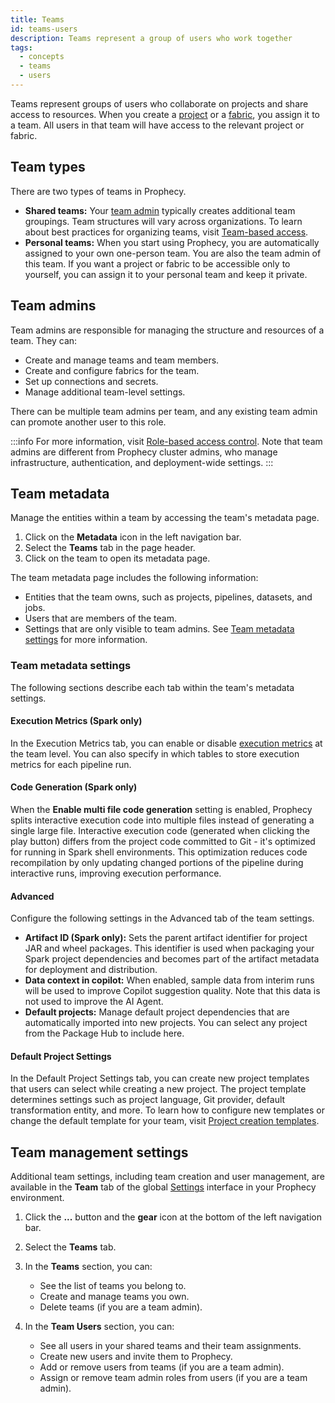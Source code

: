 ```yaml
---
title: Teams
id: teams-users
description: Teams represent a group of users who work together
tags:
  - concepts
  - teams
  - users
---
```


Teams represent groups of users who collaborate on projects and share access to resources. When you create a [project](/projects) or a [fabric](docs/getting-started/concepts/fabrics.md), you assign it to a team. All users in that team will have access to the relevant project or fabric.

## Team types

There are two types of teams in Prophecy.

- **Shared teams:** Your [team admin](/administration/rbac#team-admins) typically creates additional team groupings. Team structures will vary across organizations. To learn about best practices for organizing teams, visit [Team-based access](/administration/team-based-access).
- **Personal teams:** When you start using Prophecy, you are automatically assigned to your own one-person team. You are also the team admin of this team. If you want a project or fabric to be accessible only to yourself, you can assign it to your personal team and keep it private.

## Team admins

Team admins are responsible for managing the structure and resources of a team. They can:

- Create and manage teams and team members.
- Create and configure fabrics for the team.
- Set up connections and secrets.
- Manage additional team-level settings.

There can be multiple team admins per team, and any existing team admin can promote another user to this role.

:::info
For more information, visit [Role-based access control](/administration/rbac#team-admins). Note that team admins are different from Prophecy cluster admins, who manage infrastructure, authentication, and deployment-wide settings.
:::

## Team metadata

Manage the entities within a team by accessing the team's metadata page.

1. Click on the **Metadata** icon in the left navigation bar.
1. Select the **Teams** tab in the page header.
1. Click on the team to open its metadata page.

The team metadata page includes the following information:

- Entities that the team owns, such as projects, pipelines, datasets, and jobs.
- Users that are members of the team.
- Settings that are only visible to team admins. See [Team metadata settings](#team-metadata-settings) for more information.

### Team metadata settings

The following sections describe each tab within the team's metadata settings.

#### Execution Metrics (Spark only)

In the Execution Metrics tab, you can enable or disable [execution metrics](/engineers/execution-metrics) at the team level. You can also specify in which tables to store execution metrics for each pipeline run.

#### Code Generation (Spark only)

When the **Enable multi file code generation** setting is enabled, Prophecy splits interactive execution code into multiple files instead of generating a single large file. Interactive execution code (generated when clicking the play button) differs from the project code committed to Git - it's optimized for running in Spark shell environments. This optimization reduces code recompilation by only updating changed portions of the pipeline during interactive runs, improving execution performance.

#### Advanced

Configure the following settings in the Advanced tab of the team settings.

- **Artifact ID (Spark only):** Sets the parent artifact identifier for project JAR and wheel packages. This identifier is used when packaging your Spark project dependencies and becomes part of the artifact metadata for deployment and distribution.
- **Data context in copilot:** When enabled, sample data from interim runs will be used to improve Copilot suggestion quality. Note that this data is not used to improve the AI Agent.
- **Default projects:** Manage default project dependencies that are automatically imported into new projects. You can select any project from the Package Hub to include here.

#### Default Project Settings

In the Default Project Settings tab, you can create new project templates that users can select while creating a new project. The project template determines settings such as project language, Git provider, default transformation entity, and more. To learn how to configure new templates or change the default template for your team, visit [Project creation templates](/administration/project-types/project-creation-template).

## Team management settings

Additional team settings, including team creation and user management, are available in the **Team** tab of the global [Settings](/administration/settings) interface in your Prophecy environment.

1. Click the **...** button and the **gear** icon at the bottom of the left navigation bar.
1. Select the **Teams** tab.
1. In the **Teams** section, you can:

   - See the list of teams you belong to.
   - Create and manage teams you own.
   - Delete teams (if you are a team admin).

1. In the **Team Users** section, you can:

   - See all users in your shared teams and their team assignments.
   - Create new users and invite them to Prophecy.
   - Add or remove users from teams (if you are a team admin).
   - Assign or remove team admin roles from users (if you are a team admin).
